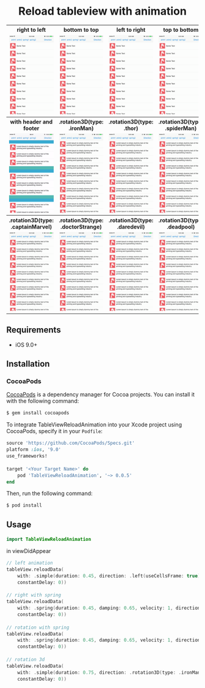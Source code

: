 <h1 align="center">Reload tableview with animation</h1>

<table>
<tr>
<th>right to left</th>
<th>bottom to top</th>
<th>left to right</th>
<th>top to bottom</th>
</tr>
<tr>
<td><img src="gifs/left.gif"/></td>
<td><img src="gifs/top.gif"/></td>
<td><img src="gifs/right.gif"/></td>
<td><img src="gifs/bottom.gif"/></td>
</tr>
<tr>
<th>with header and footer</th>
<th>.rotation3D(type: .ironMan)</th>
<th>.rotation3D(type: .thor)</th>
<th>.rotation3D(type: .spiderMan)</th>
</tr>
<tr>
<td><img src="gifs/headerFooter.gif"/></td>
<td><img src="gifs/ironMan.gif"/></td>
<td><img src="gifs/thor.gif"/></td>
<td><img src="gifs/spiderMan.gif"/></td>
<tr>
<th>.rotation3D(type: .captainMarvel)</th>
<th>.rotation3D(type: .doctorStrange)</th>
<th>.rotation3D(type: .daredevil)</th>
<th>.rotation3D(type: .deadpool)</th>
</tr>
<tr>
<td><img src="gifs/capitanMarvel.gif"/></td>
<td><img src="gifs/doctorStrange.gif"/></td>
<td><img src="gifs/daredevil.gif"/></td>
<td><img src="gifs/deadpool.gif"/></td>
</tr>
</table>

## Requirements

- iOS 9.0+

## Installation

### CocoaPods

[CocoaPods](http://cocoapods.org) is a dependency manager for Cocoa projects. You can install it with the following command:

```bash
$ gem install cocoapods
```

To integrate TableViewReloadAnimation into your Xcode project using CocoaPods, specify it in your `Podfile`:

```ruby
source 'https://github.com/CocoaPods/Specs.git'
platform :ios, '9.0'
use_frameworks!

target '<Your Target Name>' do
    pod 'TableViewReloadAnimation', '~> 0.0.5'
end
```

Then, run the following command:

```bash
$ pod install
```

## Usage

```swift
import TableViewReloadAnimation

```
in viewDidAppear

```swift
// left animation
tableView.reloadData(
    with: .simple(duration: 0.45, direction: .left(useCellsFrame: true),
    constantDelay: 0))

// right with spring
tableView.reloadData(
    with: .spring(duration: 0.45, damping: 0.65, velocity: 1, direction: .right(useCellsFrame: false),
    constantDelay: 0))

// rotation with spring
tableView.reloadData(
    with: .spring(duration: 0.45, damping: 0.65, velocity: 1, direction: .rotation(angle: Double.pi / 2),
    constantDelay: 0))

// rotation 3d
tableView.reloadData(
    with: .simple(duration: 0.75, direction: .rotation3D(type: .ironMan),
    constantDelay: 0))
```

